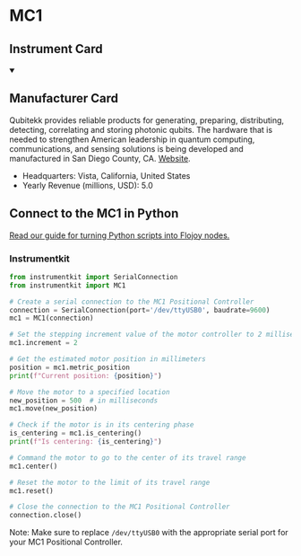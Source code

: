 
# MC1

## Instrument Card



<details open>
<summary><h2>Manufacturer Card</h2></summary>

Qubitekk provides reliable products for generating, preparing, distributing, detecting, correlating and storing photonic qubits. The hardware that is needed to strengthen American leadership in quantum computing, communications, and sensing solutions is being developed and manufactured in San Diego County, CA. <a href="https://qubitekk.com/">Website</a>.

<ul>
  <li>Headquarters: Vista, California, United States</li>
  <li>Yearly Revenue (millions, USD): 5.0</li>
</ul>
</details>

## Connect to the MC1 in Python

[Read our guide for turning Python scripts into Flojoy nodes.](https://docs.flojoy.ai/custom-nodes/creating-custom-node/)


### Instrumentkit


```python
from instrumentkit import SerialConnection
from instrumentkit import MC1

# Create a serial connection to the MC1 Positional Controller
connection = SerialConnection(port='/dev/ttyUSB0', baudrate=9600)
mc1 = MC1(connection)

# Set the stepping increment value of the motor controller to 2 milliseconds
mc1.increment = 2

# Get the estimated motor position in millimeters
position = mc1.metric_position
print(f"Current position: {position}")

# Move the motor to a specified location
new_position = 500  # in milliseconds
mc1.move(new_position)

# Check if the motor is in its centering phase
is_centering = mc1.is_centering()
print(f"Is centering: {is_centering}")

# Command the motor to go to the center of its travel range
mc1.center()

# Reset the motor to the limit of its travel range
mc1.reset()

# Close the connection to the MC1 Positional Controller
connection.close()
```

Note: Make sure to replace `/dev/ttyUSB0` with the appropriate serial port for your MC1 Positional Controller.

